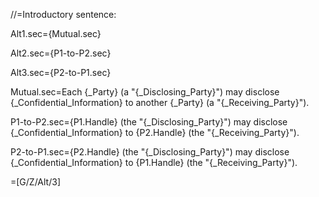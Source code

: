 //=Introductory sentence:

Alt1.sec={Mutual.sec}

Alt2.sec={P1-to-P2.sec}

Alt3.sec={P2-to-P1.sec}

Mutual.sec=Each {_Party} (a "{_Disclosing_Party}") may disclose {_Confidential_Information} to another {_Party} (a "{_Receiving_Party}").

P1-to-P2.sec={P1.Handle} (the "{_Disclosing_Party}") may disclose {_Confidential_Information} to {P2.Handle} (the "{_Receiving_Party}").

P2-to-P1.sec={P2.Handle} (the "{_Disclosing_Party}") may disclose {_Confidential_Information} to {P1.Handle} (the "{_Receiving_Party}").

=[G/Z/Alt/3]
